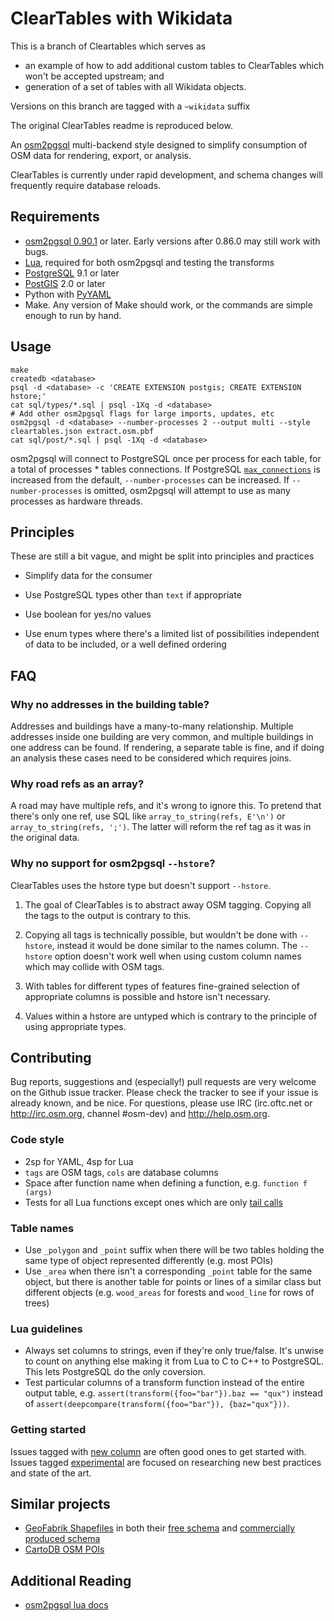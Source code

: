 # ClearTables with Wikidata #

This is a branch of Cleartables which serves as

- an example of how to add additional custom tables to ClearTables which won't be accepted upstream; and
- generation of a set of tables with all Wikidata objects.

Versions on this branch are tagged with a `~wikidata` suffix

The original ClearTables readme is reproduced below.

An [osm2pgsql](https://github.com/openstreetmap/osm2pgsql) multi-backend style designed to simplify consumption of OSM data for rendering, export, or analysis.

ClearTables is currently under rapid development, and schema changes will frequently require database reloads.

## Requirements ##

- [osm2pgsql 0.90.1](https://github.com/openstreetmap/osm2pgsql) or later. Early versions after 0.86.0 may still work with bugs.
- [Lua](http://www.lua.org/), required for both osm2pgsql and testing the transforms
- [PostgreSQL](http://www.postgresql.org/) 9.1 or later
- [PostGIS](http://postgis.net/) 2.0 or later
- Python with [PyYAML](http://pyyaml.org/wiki/PyYAML)
- Make. Any version of Make should work, or the commands are simple enough to run by hand.

## Usage ##

    make
    createdb <database>
    psql -d <database> -c 'CREATE EXTENSION postgis; CREATE EXTENSION hstore;'
    cat sql/types/*.sql | psql -1Xq -d <database>
    # Add other osm2pgsql flags for large imports, updates, etc
    osm2pgsql -d <database> --number-processes 2 --output multi --style cleartables.json extract.osm.pbf
    cat sql/post/*.sql | psql -1Xq -d <database>

osm2pgsql will connect to PostgreSQL once per process for each table, for a total of processes * tables connections.
If PostgreSQL [`max_connections`](http://www.postgresql.org/docs/9.3/static/runtime-config-connection.html#RUNTIME-CONFIG-CONNECTION-SETTINGS)
is increased from the default, `--number-processes` can be increased. If `--number-processes` is omitted, osm2pgsql will
attempt to use as many processes as hardware threads.

## Principles ##

These are still a bit vague, and might be split into principles and practices

* Simplify data for the consumer

* Use PostgreSQL types other than `text` if appropriate

* Use boolean for yes/no values

* Use enum types where there's a limited list of possibilities independent of data to be included, or a well defined ordering

## FAQ ##

### Why no addresses in the building table? ###

Addresses and buildings have a many-to-many relationship. Multiple addresses
inside one building are very common, and multiple buildings in one address can
be found. If rendering, a separate table is fine, and if doing an analysis
these cases need to be considered which requires joins.

### Why road refs as an array? ###

A road may have multiple refs, and it's wrong to ignore this. To  pretend that
there's only one ref, use SQL like `array_to_string(refs, E'\n')` or
`array_to_string(refs, ';')`. The latter will reform the ref tag as it was in
the original data.

### Why no support for osm2pgsql `--hstore`? ###

ClearTables uses the hstore type but doesn't support `--hstore`.

1. The goal of ClearTables is to abstract away OSM tagging. Copying all the tags to the output is contrary to this.

2. Copying all tags is technically possible, but wouldn't be done with `--hstore`, instead it would be done similar to the names column. The `--hstore` option doesn't work well when using custom column names which may collide with OSM tags.

3. With tables for different types of features fine-grained selection of appropriate columns is possible and hstore isn't necessary.

4. Values within a hstore are untyped which is contrary to the principle of using appropriate types.

## Contributing ##

Bug reports, suggestions and (especially!) pull requests are very welcome on the Github issue tracker. Please check the tracker to see if your issue is already known, and be nice. For 
questions, please use IRC (irc.oftc.net or http://irc.osm.org, channel #osm-dev) and http://help.osm.org.

### Code style ##

* 2sp for YAML, 4sp for Lua
* `tags` are OSM tags, `cols` are database columns
* Space after function name when defining a function, e.g. ``function f (args)``
* Tests for all Lua functions except ones which are only [tail calls](http://www.lua.org/pil/6.3.html)

### Table names ###
* Use `_polygon` and `_point` suffix when there will be two tables holding the same type of object represented differently (e.g. most POIs)
* Use `_area` when there isn't a corresponding `_point` table for the same object, but there is another table for points or lines of a similar class but different objects (e.g. `wood_areas` for forests and `wood_line` for rows of trees)

### Lua guidelines ###

* Always set columns to strings, even if they're only true/false. It's unwise to count on anything else making it from Lua to C to C++ to PostgreSQL. This lets PostgreSQL do the only coversion.
* Test particular columns of a transform function instead of the entire output table, e.g. `assert(transform({foo="bar"}).baz == "qux")` instead of `assert(deepcompare(transform({foo="bar"}), {baz="qux"}))`.

### Getting started ###

Issues tagged with [new column](https://github.com/ClearTables/ClearTables/issues?utf8=%E2%9C%93&q=is%3Aopen%20is%3Aissue%20label%3A%22new%20column%22%20) are often good ones to get started with. Issues tagged [experimental](https://github.com/ClearTables/ClearTables/issues?q=is%3Aopen+is%3Aissue+label%3Aexperimental) are focused on researching new best practices and state of the art.

## Similar projects ##

* [GeoFabrik Shapefiles](http://www.geofabrik.de/data/shapefiles.html) in both their [free schema](http://download.geofabrik.de/osm-data-in-gis-formats-free.pdf) and [commercially produced schema](http://www.geofabrik.de/data/geofabrik-osm-gis-standard-0.7.pdf)
* [CartoDB OSM POIs](https://github.com/CartoDB/cartodb-osm-pois)

## Additional Reading ##

* [osm2pgsql lua docs](https://github.com/openstreetmap/osm2pgsql/blob/master/docs/lua.md)
